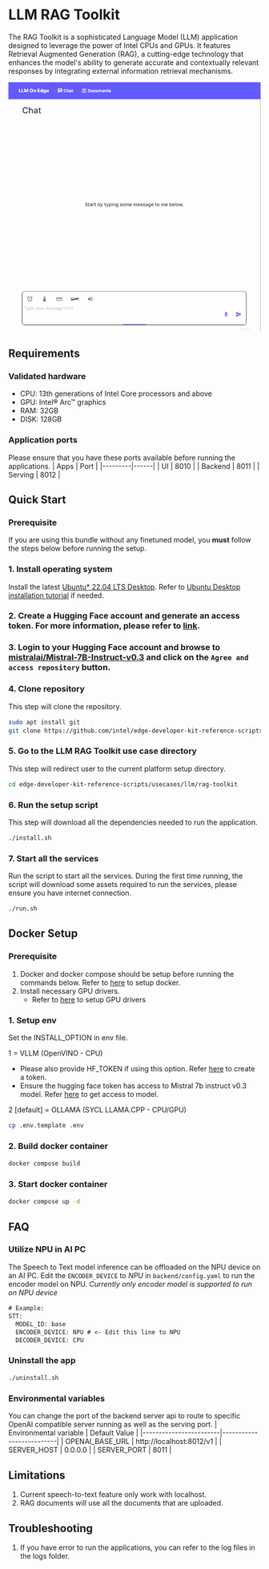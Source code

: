 # LLM RAG Toolkit
The RAG Toolkit is a sophisticated Language Model (LLM) application designed to leverage the power of Intel CPUs and GPUs. It features Retrieval Augmented Generation (RAG), a cutting-edge technology that enhances the model's ability to generate accurate and contextually relevant responses by integrating external information retrieval mechanisms.

![LLM On Edge](./assets/ui.gif)

## Requirements
### Validated hardware
* CPU: 13th generations of Intel Core processors and above
* GPU: Intel® Arc™ graphics
* RAM: 32GB
* DISK: 128GB

### Application ports
Please ensure that you have these ports available before running the applications.
| Apps    | Port |
|---------|------|
| UI      | 8010 |
| Backend | 8011 |
| Serving | 8012 |

## Quick Start
### Prerequisite
If you are using this bundle without any finetuned model, you **must** follow the steps below before running the setup.

### 1. Install operating system
Install the latest [Ubuntu* 22.04 LTS Desktop](https://releases.ubuntu.com/jammy/). Refer to [Ubuntu Desktop installation tutorial](https://ubuntu.com/tutorials/install-ubuntu-desktop#1-overview) if needed.

<a name="hf-token-anchor"></a>
### 2. Create a Hugging Face account and generate an access token. For more information, please refer to [link](https://huggingface.co/docs/hub/en/security-tokens).

<a name="hf-access-anchor"></a>
### 3. Login to your Hugging Face account and browse to [mistralai/Mistral-7B-Instruct-v0.3](https://huggingface.co/mistralai/Mistral-7B-Instruct-v0.3) and click on the `Agree and access repository` button.

### 4. Clone repository
This step will clone the repository.
```bash
sudo apt install git
git clone https://github.com/intel/edge-developer-kit-reference-scripts
```

### 5. Go to the LLM RAG Toolkit use case directory
This step will redirect user to the current platform setup directory.
```bash
cd edge-developer-kit-reference-scripts/usecases/llm/rag-toolkit
```

### 6. Run the setup script
This step will download all the dependencies needed to run the application.
```bash
./install.sh
```

### 7. Start all the services
Run the script to start all the services. During the first time running, the script will download some assets required to run the services, please ensure you have internet connection.
```bash
./run.sh
```
## Docker Setup
### Prerequisite
1. Docker and docker compose should be setup before running the commands below. Refer to [here](https://docs.docker.com/engine/install/) to setup docker.
1. Install necessary GPU drivers.
   - Refer to [here](../../../gpu/arc/dg2/README.md) to setup GPU drivers


### 1. Setup env
Set the INSTALL_OPTION in env file. 

1 = VLLM (OpenVINO - CPU)
  - Please also provide HF_TOKEN if using this option. Refer [here](#hf-token-anchor) to create a token.
  - Ensure the hugging face token has access to Mistral 7b instruct v0.3 model. Refer [here](#hf-access-anchor) to get access to model.

2 [default] = OLLAMA (SYCL LLAMA.CPP - CPU/GPU)
```bash
cp .env.template .env
```

### 2. Build docker container
```bash
docker compose build
```
 
### 3. Start docker container
```bash
docker compose up -d
```

## FAQ
### Utilize NPU in AI PC
The Speech to Text model inference can be offloaded on the NPU device on an AI PC. Edit the `ENCODER_DEVICE` to *NPU* in `backend/config.yaml` to run the encoder model on NPU. *Currently only encoder model is supported to run on NPU device*
```
# Example:
STT:
  MODEL_ID: base
  ENCODER_DEVICE: NPU # <- Edit this line to NPU
  DECODER_DEVICE: CPU
```

### Uninstall the app
```bash
./uninstall.sh
```

### Environmental variables
You can change the port of the backend server api to route to specific OpenAI compatible server running as well as the serving port.
| Environmental variable |       Default Value      |
|------------------------|--------------------------|
| OPENAI_BASE_URL        | http://localhost:8012/v1 |
| SERVER_HOST            |          0.0.0.0         |
| SERVER_PORT            |           8011           |

## Limitations
1. Current speech-to-text feature only work with localhost.
2. RAG documents will use all the documents that are uploaded.

## Troubleshooting
1. If you have error to run the applications, you can refer to the log files in the logs folder.
